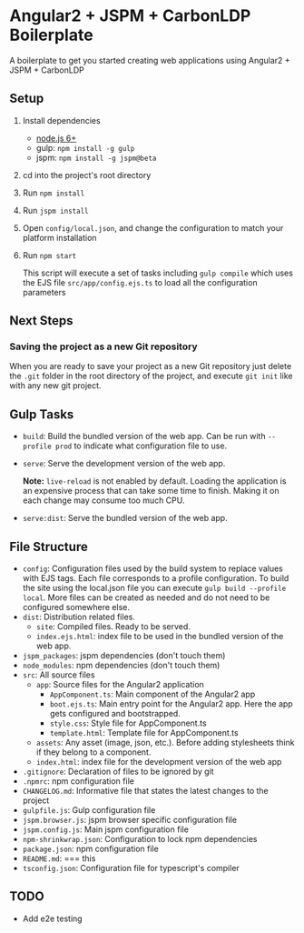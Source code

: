 # Angular2 + JSPM + CarbonLDP Boilerplate

A boilerplate to get you started creating web applications using Angular2 + JSPM + CarbonLDP

## Setup
1. Install dependencies
    - [node.js 6+](https://nodejs.org/en/)
    - gulp: `npm install -g gulp`
    - jspm: `npm install -g jspm@beta`
2. cd into the project's root directory
3. Run `npm install`
4. Run `jspm install`
5. Open `config/local.json`, and change the configuration to match your platform installation 
6. Run `npm start` 

    This script will execute a set of tasks including `gulp compile` which uses the EJS file `src/app/config.ejs.ts` to load all the configuration parameters

## Next Steps
### Saving the project as a new Git repository
When you are ready to save your project as a new Git repository just delete the `.git` folder in the root directory of the project, and execute `git init` like with any new git project.

## Gulp Tasks
- `build`: Build the bundled version of the web app. Can be run with `--profile prod` to indicate what configuration file to use.
- `serve`: Serve the development version of the web app.

    **Note:** `live-reload` is not enabled by default. Loading the application is an expensive process that can take some time to finish. Making it on each change may consume too much CPU.

- `serve:dist`: Serve the bundled version of the web app.

## File Structure
- `config`: Configuration files used by the build system to replace values with EJS tags. Each file corresponds to a profile configuration. To build the site using the local.json file you can execute `gulp build --profile local`. More files can be created as needed and do not need to be configured somewhere else.
- `dist`: Distribution related files.
  - `site`: Compiled files. Ready to be served.
  - `index.ejs.html`: index file to be used in the bundled version of the web app.
- `jspm_packages`: jspm dependencies (don't touch them)
- `node_modules`: npm dependencies (don't touch them)
- `src`: All source files
  - `app`: Source files for the Angular2 application
    - `AppComponent.ts`: Main component of the Angular2 app
    - `boot.ejs.ts`: Main entry point for the Angular2 app. Here the app gets configured and bootstrapped.
    - `style.css`: Style file for AppComponent.ts
    - `template.html`: Template file for AppComponent.ts
  - `assets`: Any asset (image, json, etc.). Before adding stylesheets think if they belong to a component.
  - `index.html`: index file for the development version of the web app
- `.gitignore`: Declaration of files to be ignored by git
- `.npmrc`: npm configuration file
- `CHANGELOG.md`: Informative file that states the latest changes to the project
- `gulpfile.js`: Gulp configuration file
- `jspm.browser.js`: jspm browser specific configuration file
- `jspm.config.js`: Main jspm configuration file
- `npm-shrinkwrap.json`: Configuration to lock npm dependencies
- `package.json`: npm configuration file
- `README.md`: === this
- `tsconfig.json`: Configuration file for typescript's compiler

## TODO
- Add e2e testing
